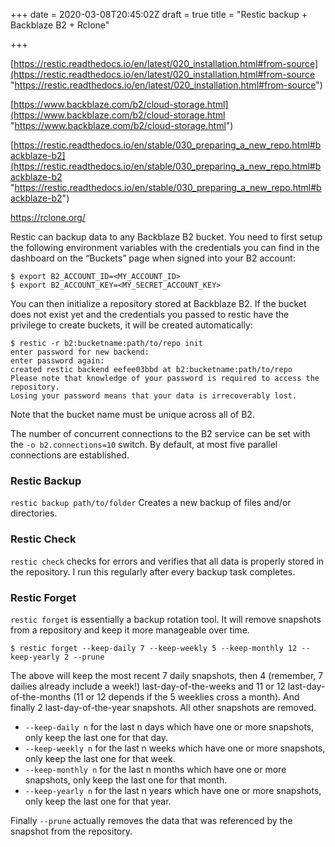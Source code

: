 +++
date = 2020-03-08T20:45:02Z
draft = true
title = "Restic backup + Backblaze B2 + Rclone"

+++
<!-- ## Restic backup + Backblaze B2 +  -->

[https://restic.readthedocs.io/en/latest/020_installation.html#from-source](https://restic.readthedocs.io/en/latest/020_installation.html#from-source "https://restic.readthedocs.io/en/latest/020_installation.html#from-source")

[https://www.backblaze.com/b2/cloud-storage.html](https://www.backblaze.com/b2/cloud-storage.html "https://www.backblaze.com/b2/cloud-storage.html")

[https://restic.readthedocs.io/en/stable/030_preparing_a_new_repo.html#backblaze-b2](https://restic.readthedocs.io/en/stable/030_preparing_a_new_repo.html#backblaze-b2 "https://restic.readthedocs.io/en/stable/030_preparing_a_new_repo.html#backblaze-b2")

https://rclone.org/

Restic can backup data to any Backblaze B2 bucket. You need to first setup the following environment variables with the credentials you can find in the dashboard on the “Buckets” page when signed into your B2 account:

    $ export B2_ACCOUNT_ID=<MY_ACCOUNT_ID>
    $ export B2_ACCOUNT_KEY=<MY_SECRET_ACCOUNT_KEY>

<!-- Note

In case you want to use Backblaze Application Keys  replace <MY_ACCOUNT_ID> and <MY_SECRET_ACCOUNT_KEY> with  <applicationKeyId> and <applicationKey> respectively. -->

You can then initialize a repository stored at Backblaze B2. If the bucket does not exist yet and the credentials you passed to restic have the privilege to create buckets, it will be created automatically:

    $ restic -r b2:bucketname:path/to/repo init
    enter password for new backend:
    enter password again:
    created restic backend eefee03bbd at b2:bucketname:path/to/repo
    Please note that knowledge of your password is required to access the repository.
    Losing your password means that your data is irrecoverably lost.

Note that the bucket name must be unique across all of B2.

The number of concurrent connections to the B2 service can be set with the `-o b2.connections=10` switch. By default, at most five parallel connections are established.

### Restic Backup

`restic backup path/to/folder` Creates a new backup of files and/or directories. 

### Restic Check

`restic check` checks for errors and verifies that all data is properly stored in the repository. I run this regularly after every backup task completes.

### Restic Forget

`restic forget` is essentially a backup rotation tool. It will remove snapshots from a repository and keep it more manageable over time.

    $ restic forget --keep-daily 7 --keep-weekly 5 --keep-monthly 12 --keep-yearly 2 --prune

The above will keep the most recent 7 daily snapshots, then 4 (remember, 7 dailies already include a week!) last-day-of-the-weeks and 11 or 12 last-day-of-the-months (11 or 12 depends if the 5 weeklies cross a month). And finally 2 last-day-of-the-year snapshots. All other snapshots are removed.

* `--keep-daily n` for the last n days which have one or more snapshots, only keep the last one for that day.
* `--keep-weekly n` for the last n weeks which have one or more snapshots, only keep the last one for that week.
* `--keep-monthly n` for the last n months which have one or more snapshots, only keep the last one for that month.
* `--keep-yearly n` for the last n years which have one or more snapshots, only keep the last one for that year.

Finally `--prune` actually removes the data that was referenced by the snapshot from the repository.